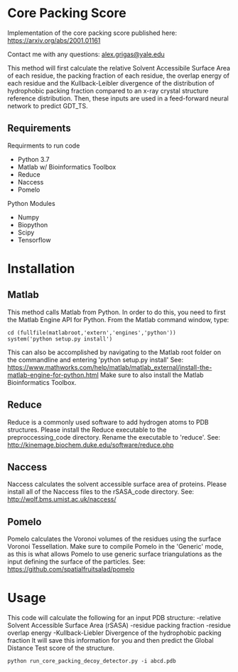 # Core Packing Score
Implementation of the core packing score published here: https://arxiv.org/abs/2001.01161

Contact me with any questions: alex.grigas@yale.edu

This method will first calculate the relative Solvent Accessibile Surface Area of each residue, the packing fraction of each residue, the overlap energy of each residue and the Kullback-Leibler divergence of the distribution of hydrophobic packing fraction compared to an x-ray crystal structure reference distribution. Then, these inputs are used in a feed-forward neural network to predict GDT_TS.

## Requirements
Requirments to run code

- Python 3.7
- Matlab w/ Bioinformatics Toolbox
- Reduce
- Naccess
- Pomelo

Python Modules
- Numpy
- Biopython
- Scipy
- Tensorflow

# Installation

## Matlab
This method calls Matlab from Python. In order to do this, you need to first the Matlab Engine API for Python. From the Matlab command window, type:
```
cd (fullfile(matlabroot,'extern','engines','python'))
system('python setup.py install')
```
This can also be accomplished by navigating to the Matlab root folder on the commandline and entering 'python setup.py install'
See: https://www.mathworks.com/help/matlab/matlab_external/install-the-matlab-engine-for-python.html
Make sure to also install the Matlab Bioinformatics Toolbox.

## Reduce
Reduce is a commonly used software to add hydrogen atoms to PDB structures. Please install the Reduce executable to the preproccessing_code directory. Rename the executable to 'reduce'. See: http://kinemage.biochem.duke.edu/software/reduce.php

## Naccess
Naccess calculates the solvent accessible surface area of proteins. Please install all of the Naccess files to the rSASA_code directory.
See: http://wolf.bms.umist.ac.uk/naccess/

## Pomelo
Pomelo calculates the Voronoi volumes of the residues using the surface Voronoi Tessellation. Make sure to compile Pomelo in the 'Generic' mode, as this is what allows Pomelo to use generic surface triangulations as the input defining the surface of the particles.
See: https://github.com/spatialfruitsalad/pomelo

# Usage
This code will calculate the following for an input PDB structure:
-relative Solvent Accessible Surface Area (rSASA)
-residue packing fraction
-residue overlap energy
-Kullback-Liebler Divergence of the hydrophobic packing fraction
It will save this information for you and then predict the Global Distance Test score of the structure.
```
python run_core_packing_decoy_detector.py -i abcd.pdb
```
